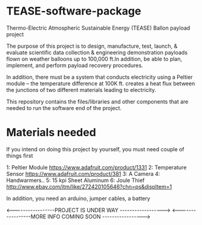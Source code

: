 # TEASE-software-package
Thermo-Electric Atmospheric Sustainable Energy (TEASE) Ballon payload project

The purpose of this project is to design, manufacture, test, launch, & evaluate scientific data collection & engineering demonstration payloads flown on weather balloons up to 100,000 ft.In addition, be able to plan, implement, and perform payload recovery procedures.

In addition, there must be a system that conducts electricity using a Peltier module – the temperature difference at 100K ft. creates a heat flux between the junctions of two different materials leading to electricity. 

This repository contains the files/libraries and other components that are needed to run the software end of the project. 

# Materials needed
If you intend on doing this project by yourself, you must need couple of things first

1: Peltier Module <https://www.adafruit.com/product/1331>
2: Temperature Sensor <https://www.adafruit.com/product/381>
3: A Camera
4: Handwarmers..
5: 15 kpi Sheet Aluminum
6: Joule Thief <http://www.ebay.com/itm/like/272420105646?chn=ps&dispItem=1>

In addition, you need an arduino, jumper cables, a battery

<-----------------PROJECT IS UNDER WAY ------------------>
<-----------------MORE INFO COMING SOON ----------------->
